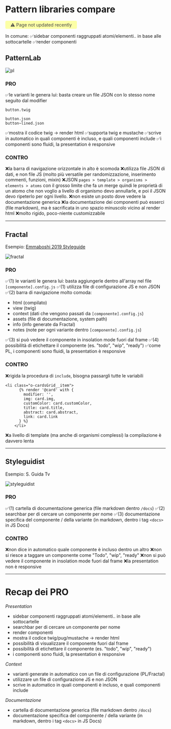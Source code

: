 # Pattern libraries compare

<span style="display: inline-block; background: #FCFFA6; padding: 4px 16px; border-radius: 4px; color: #484848"> ⚠️ Page not updated recently</span>

In comune:
✅sidebar componenti raggruppati atomi/elementi.. in base alle sottocartelle
✅render componenti

## PatternLab

![pl](uploads/337148e93bbe005c26889a587554f471/pl.png)

### PRO

✅le varianti le genera lui: basta creare un file JSON con lo stesso nome seguito dal modifier

```
button.twig

button.json
button~lined.json
```

✅mostra il codice twig -> render html
✅supporta twig e mustache
✅scrive in automatico in quali componenti è incluso, e quali componenti include
✅i componenti sono fluidi, la presentation è responsive

### CONTRO

❌la barra di navigazione orizzontale in alto è scomoda
❌utilizza file JSON di dati, e non file JS (molto più versatile per randomizzazione, inserimento commenti, funzioni, mixin)
❌JSON `pages > template > organisms > elements > atoms` con il grosso limite che fa un merge quindi le proprietà di un atomo che non voglio a livello di organismo devo annullarle, e poi il JSON devo ripeterlo per ogni livello.
❌non esiste un posto dove vedere la documentazione generica
❌la documentazione dei componenti può esserci (file markdown), ma è sacrificata in uno spazio minuscolo vicino al render html
❌molto rigido, poco-niente customizzabile

<hr>

## Fractal

Esempio: [Emmaboshi 2019 Styleguide](http://localhost:3000/components/detail/cards-grid--default)

![fractal](uploads/c6efe0ed11a3e1be8c98677f4bc12744/fractal.png)

### PRO

✅(1) le varianti le genera lui: basta aggiungerle dentro all'array nel file `[componente].config.js`
✅(1) utilizza file di configurazione JS e non JSON
✅(2) barra di navigazione molto comoda:

- html (compilato)
- view (twig)
- context (dati che vengono passati da `[componente].config.js`)
- assets (file di documentazione, system path)
- info (info generate da Fractal)
- notes (note per ogni variante dentro `[componente].config.js`)

✅(3) si può vedere il componente in insolation mode fuori dal frame
✅(4) possibilità di etichettare il componente (es. "todo", "wip", "ready")
✅come PL, i componenti sono fluidi, la presentation è responsive

### CONTRO

❌rigida la procedura di `include`, bisogna passargli tutte le variabili

```
<li class="o-cardsGrid__item">
      {% render '@card' with {
        modifier: '',
        img: card.img,
        customColor: card.customColor,
        title: card.title,
        abstract: card.abstract,
        link: card.link
      } %}
    </li>
```

❌a livello di template (ma anche di organismi complessi) la compilazione è davvero lenta

<hr>

## Styleguidist

Esempio: S. Guida Tv

![styleguidist](uploads/f0933d02e85376d969e0e6a78e5d5302/styleguidist.png)

### PRO

✅(1) cartella di documentazione generica (file markdown dentro `/docs`)
✅(2) searchbar per di cercare un componente per nome
✅(3) documentazione specifica del componente / della variante (in markdown, dentro i tag `<docs>` in JS Docs)

### CONTRO

❌non dice in automatico quale componente è incluso dentro un altro
❌non si riesce a taggare un componente come "Todo", "wip", "ready"
❌non si può vedere il componente in insolation mode fuori dal frame
❌la presentation non è responsive

<hr>

# Recap dei PRO

_Presentation_

- sidebar componenti raggruppati atomi/elementi.. in base alle sottocartelle
- searchbar per di cercare un componente per nome
- render componenti
- mostra il codice twig/pug/mustache -> render html
- possibilità di visualizzare il componente fuori dal frame
- possibilità di etichettare il componente (es. "todo", "wip", "ready")
- i componenti sono fluidi, la presentation è responsive

_Context_

- varianti generate in automatico con un file di configurazione (PL/Fractal)
- utilizzare un file di configurazione JS e non JSON
- scrive in automatico in quali componenti è incluso, e quali componenti include

_Documentazione_

- cartella di documentazione generica (file markdown dentro `/docs`)
- documentazione specifica del componente / della variante (in markdown, dentro i tag `<docs>` in JS Docs)
